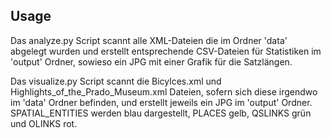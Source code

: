## Usage

Das analyze.py Script scannt alle XML-Dateien die im Ordner 'data' abgelegt
wurden und erstellt entsprechende CSV-Dateien für Statistiken im 'output' Ordner,
sowieso ein JPG mit einer Grafik für die Satzlängen.

Das visualize.py Script scannt die Bicylces.xml und
Highlights_of_the_Prado_Museum.xml Dateien, sofern sich diese irgendwo im
'data' Ordner befinden, und erstellt jeweils ein JPG im 'output' Ordner.
SPATIAL_ENTITIES werden blau dargestellt, PLACES gelb, QSLINKS grün und
OLINKS rot.